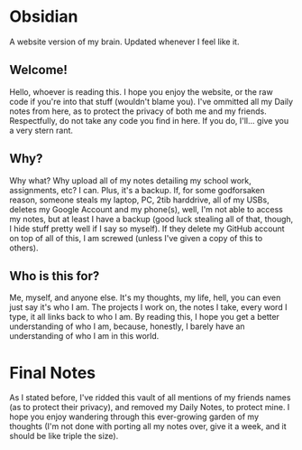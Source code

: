 # Obsidian
A website version of my brain. Updated whenever I feel like it.

## Welcome!
Hello, whoever is reading this. I hope you enjoy the website, or the raw code if you're into that stuff (wouldn't blame you). I've ommitted all my Daily notes from here, as to protect the privacy of both me and my friends. Respectfully, do not take any code you find in here. If you do, I'll... give you a very stern rant.

## Why?
Why what? Why upload all of my notes detailing my school work, assignments, etc? I can. Plus, it's a backup. If, for some godforsaken reason, someone steals my laptop, PC, 2tib harddrive, all of my USBs, deletes my Google Account and my phone(s), well, I'm not able to access my notes, but at least I have a backup (good luck stealing all of that, though, I hide stuff pretty well if I say so myself). If they delete my GitHub account on top of all of this, I am screwed (unless I've given a copy of this to others).

## Who is this for?
Me, myself, and anyone else. It's my thoughts, my life, hell, you can even just say it's who I am. The projects I work on, the notes I take, every word I type, it all links back to who I am. By reading this, I hope you get a better understanding of who I am, because, honestly, I barely have an understanding of who I am in this world.

# Final Notes
As I stated before, I've ridded this vault of all mentions of my friends names (as to protect their privacy), and removed my Daily Notes, to protect mine. I hope you enjoy wandering through this ever-growing garden of my thoughts (I'm not done with porting all my notes over, give it a week, and it should be like triple the size).
